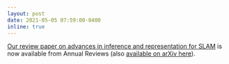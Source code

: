 ```yaml
---
layout: post
date: 2021-05-05 07:59:00-0400
inline: true
---
```


<a
href="http://www.annualreviews.org/eprint/UCHUA4DF3DN7GXCECR3Y/full/10.1146/annurev-control-072720-082553">Our
review paper on advances in inference and representation for SLAM</a> is now
available from Annual Reviews (also <a
href="https://arxiv.org/abs/2103.05041">available on arXiv here</a>).
